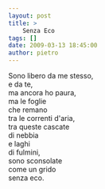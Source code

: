 ```yaml
---
layout: post
title: >
    Senza Eco
tags: []
date: 2009-03-13 18:45:00
author: pietro
---
```

Sono libero da me stesso,<br/>e da te,<br/>ma ancora ho paura,<br/>ma le foglie<br/>che remano<br/>tra le correnti d'aria,<br/>tra queste cascate<br/>di nebbia<br/>e laghi<br/>di fulmini,<br/>sono sconsolate<br/>come un grido<br/>senza eco.
